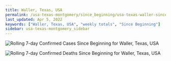 ```yaml
---
title: Waller, Texas, USA
permalink: /usa-texas-montgomery/since_beginning/usa-texas-waller-since_beginning.html
last_updated: Apr 5, 2022
keywords: ["Waller, Texas, USA", "weekly totals", "Since Beginning"]
sidebar: usa-texas-montgomery_sidebar
---
```


![Rolling 7-day Confirmed Cases Since Beginning for Waller, Texas, USA](/covid_tracker/images/graphs/usa-texas-waller-rolling_7_days_confirmed-since_beginning_graph.png)

![Rolling 7-day Confirmed Deaths Since Beginning for Waller, Texas, USA](/covid_tracker/images/graphs/usa-texas-waller-rolling_7_days_deaths-since_beginning_graph.png)
